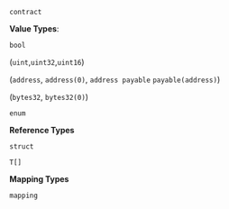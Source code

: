 `contract`

**Value Types**: 

`bool`

(`uint`,`uint32`,`uint16`)

(`address`, `address(0)`, `address payable` `payable(address)`)

(`bytes32`, `bytes32(0)`)

`enum`

**Reference Types**

`struct`

`T[]`

**Mapping Types**

`mapping`
